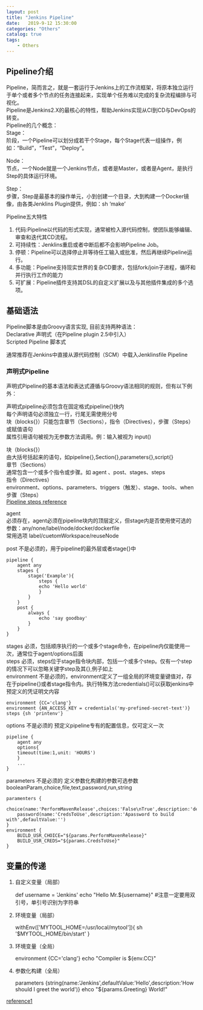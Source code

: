 ```yaml
---                
layout: post                
title: "Jenkins Pipeline"                
date:   2019-9-12 15:30:00                 
categories: "Others"                
catalog: true                
tags:                 
    - Others                
---      
```


## Pipeline介绍

Pipeline，简而言之，就是一套运行于Jenkins上的工作流框架，将原本独立运行于单个或者多个节点的任务连接起来，实现单个任务难以完成的复杂流程编排与可视化。  
Pipeline是Jenkins2.X的最核心的特性，帮助Jenkins实现从CI到CD与DevOps的转变。  
Pipeline的几个概念：   
Stage：  
阶段，一个Pipeline可以划分成若干个Stage，每个Stage代表一组操作，例如：“Build”，“Test”，“Deploy”。    

Node：  
节点，一个Node就是一个Jenkins节点，或者是Master，或者是Agent，是执行Step的具体运行环境。  

Step：  
步骤，Step是最基本的操作单元，小到创建一个目录，大到构建一个Docker镜像，由各类Jenklins Plugin提供，例如：sh ‘make’  

Pipeline五大特性  

1. 代码:Pipeline以代码的形式实现，通常被检入源代码控制，使团队能够编辑、审查和迭代其CD流程。    
2. 可持续性：Jenklins重启或者中断后都不会影响Pipeline Job。  
3. 停顿：Pipeline可以选择停止并等待任工输入或批准，然后再继续Pipeline运行。  
4. 多功能：Pipeline支持现实世界的复杂CD要求，包括fork/join子进程，循环和并行执行工作的能力  
5. 可扩展：Pipeline插件支持其DSL的自定义扩展以及与其他插件集成的多个选项。  

## 基础语法  

Pipeline脚本是由Groovy语言实现, 目前支持两种语法：  
Declarative 声明式（在Pipeline plugin 2.5中引入）  
Scripted Pipeline 脚本式  

通常推荐在Jenkins中直接从源代码控制（SCM）中载入Jenklinsfile Pipeline   

### 声明式Pipeline  

声明式Pipeline的基本语法和表达式遵循与Groovy语法相同的规则，但有以下例外：  

声明式pipeline必须包含在固定格式pipeline{}快内  
每个声明语句必须独立一行，行尾无需使用分号  
块（blocks{}）只能包含章节（Sections），指令（Directives），步骤（Steps）或赋值语句  
属性引用语句被视为无参数方法调用。例：输入被视为 input()  

块（blocks{}）  
由大括号括起来的语句，如pipeline{},Section{},parameters{},script{}   
章节（Sections）   
通常包含一个或多个指令或步骤。如 agent 、post、stages、steps   
指令（Directives）   
environment、options、parameters、triggers（触发）、stage、tools、when
步骤（Steps）   
[Pipeline steps reference](https://jenkins.io/doc/book/pipeline/#step)   

agent   
必须存在，agent必须在pipeline块内的顶层定义，但stage内是否使用使可选的  
参数：any/none/label/node/docker/dockerfile  
常用选项 label/cuetomWorkspace/reuseNode  

post 不是必须的，用于pipeline的最外层或者stage{}中   

    pipeline {
        agent any
        stages {
            stage('Example'){
                steps {
                echo 'Hello world'
                }
            }
        }
        post {
            always {
                echo 'say goodbay'
            }
        }
    }

stages 必须，包括顺序执行的一个或多个stage命令，在pipeline内仅能使用一次，通常位于agent/options后面    
steps 必须，steps位于stage指令块内部，包括一个或多个step。仅有一个step的情况下可以忽略关键字step及其{},例子如上   
environment 不是必须的，environment定义了一组全局的环境变量键值对，存在于pipeline{}或者stage指令内。执行特殊方法credentials()可以获取jenkins中预定义的凭证明文内容    

    environment {CC='clang'}
    environment {AN_ACCESS_KEY = credentials('my-prefined-secret-text')}
    steps {sh 'printenv'}

options 不是必须的 预定义pipeline专有的配置信息，仅可定义一次   

    pipeline {
        agent any
        options{
        timeout(time:1,unit: 'HOURS')
        }
        ...
    }

parameters 不是必须的 定义参数化构建的参数可选参数 booleanParam,choice,file,text,password,run,string  

    paramenters {
        choice(name:'PerformMavenRelease',choices:'False\nTrue',description:'desc')
        password(name:'CredsToUse',description:'Apassword to build with',defaultValue:'')
    }
    environment {
        BUILD_USR_CHOICE="${params.PerformMavenRelease}"
        BUILD_USR_CREDS="${params.CredsToUse}"
    }

## 变量的传递

1. 自定义变量（局部）  

    def username = 'Jenkins'
    echo "Hello Mr.${username}"
    #注意一定要用双引号，单引号识别为字符串
 
2. 环境变量（局部）   

    withEnv(['MYTOOL_HOME=/usr/local/mytool']){
        sh '$MYTOOL_HOME/bin/start'
    }

3. 环境变量（全局）  

    environment {CC='clang'}
    echo "Compiler is ${env.CC}"

4. 参数化构建（全局）  

    parameters {string(name:'Jenkins',defaultValue:'Hello',description:'How should I greet the world')}
    ehco "${params.Greeting} World!"
    

[reference1](https://blog.csdn.net/diantun00/article/details/81075007)